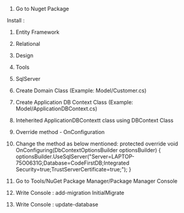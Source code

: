 01. Go to Nuget Package

Install :
1. Entity Framework
2. Relational
3. Design
4. Tools
5. SqlServer

02. Create Domain Class (Example: Model/Customer.cs)

03. Create Application DB Context Class (Example: Model/ApplicationDBContext.cs)

04. Inteherited ApplicationDBContextt class using DBContext Class

05. Override method - OnConfiguration

06. Change the method as below mentioned:
	 protected override void OnConfiguring(DbContextOptionsBuilder optionsBuilder)
 	{
     		optionsBuilder.UseSqlServer("Server=LAPTOP-75O0631G;Database=CodeFirstDB;Integrated Security=true;TrustServerCertificate=true;");
 	}

07. Go to Tools/NuGet Package Manager/Package Manager Console

08. Write Console : add-migration InitialMigrate

09. Write Console : update-database
